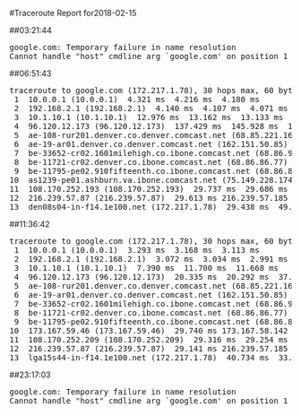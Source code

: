 #Traceroute Report for2018-02-15

##03:21:44

<p><pre><samp>google.com: Temporary failure in name resolution
Cannot handle "host" cmdline arg `google.com' on position 1 (argc 1)</samp></pre></p>

##06:51:43

<p><pre><samp>traceroute to google.com (172.217.1.78), 30 hops max, 60 byte packets
 1  10.0.0.1 (10.0.0.1)  4.321 ms  4.216 ms  4.180 ms
 2  192.168.2.1 (192.168.2.1)  4.140 ms  4.107 ms  4.071 ms
 3  10.1.10.1 (10.1.10.1)  12.976 ms  13.162 ms  13.133 ms
 4  96.120.12.173 (96.120.12.173)  137.429 ms  145.928 ms  145.899 ms
 5  ae-108-rur201.denver.co.denver.comcast.net (68.85.221.161)  150.194 ms  162.237 ms  162.210 ms
 6  ae-19-ar01.denver.co.denver.comcast.net (162.151.50.85)  169.647 ms  156.237 ms  156.122 ms
 7  be-33652-cr02.1601milehigh.co.ibone.comcast.net (68.86.92.121)  147.392 ms  147.346 ms  147.320 ms
 8  be-11721-cr02.denver.co.ibone.comcast.net (68.86.86.77)  147.296 ms  138.726 ms  138.633 ms
 9  be-11795-pe02.910fifteenth.co.ibone.comcast.net (68.86.83.6)  158.312 ms  77.942 ms  30.011 ms
10  as1239-pe01.ashburn.va.ibone.comcast.net (75.149.228.174)  28.573 ms 173.167.59.46 (173.167.59.46)  29.817 ms  29.781 ms
11  108.170.252.193 (108.170.252.193)  29.737 ms  29.686 ms 108.170.252.209 (108.170.252.209)  29.655 ms
12  216.239.57.87 (216.239.57.87)  29.613 ms 216.239.57.185 (216.239.57.185)  29.764 ms  29.724 ms
13  den08s04-in-f14.1e100.net (172.217.1.78)  29.438 ms  49.128 ms  49.070 ms</samp></pre></p>

##11:36:42

<p><pre><samp>traceroute to google.com (172.217.1.78), 30 hops max, 60 byte packets
 1  10.0.0.1 (10.0.0.1)  3.293 ms  3.168 ms  3.113 ms
 2  192.168.2.1 (192.168.2.1)  3.072 ms  3.034 ms  2.991 ms
 3  10.1.10.1 (10.1.10.1)  7.390 ms  11.700 ms  11.668 ms
 4  96.120.12.173 (96.120.12.173)  20.335 ms  20.292 ms  37.471 ms
 5  ae-108-rur201.denver.co.denver.comcast.net (68.85.221.161)  37.083 ms  37.059 ms  37.007 ms
 6  ae-19-ar01.denver.co.denver.comcast.net (162.151.50.85)  37.299 ms  21.184 ms  25.559 ms
 7  be-33652-cr02.1601milehigh.co.ibone.comcast.net (68.86.92.121)  25.518 ms  25.481 ms  25.426 ms
 8  be-11721-cr02.denver.co.ibone.comcast.net (68.86.86.77)  43.724 ms  39.806 ms  39.711 ms
 9  be-11795-pe02.910fifteenth.co.ibone.comcast.net (68.86.83.6)  39.655 ms  20.455 ms  24.727 ms
10  173.167.59.46 (173.167.59.46)  29.740 ms 173.167.58.142 (173.167.58.142)  29.484 ms as1239-pe01.ashburn.va.ibone.comcast.net (75.149.228.174)  29.388 ms
11  108.170.252.209 (108.170.252.209)  29.316 ms  29.254 ms  29.197 ms
12  216.239.57.87 (216.239.57.87)  29.141 ms 216.239.57.185 (216.239.57.185)  29.078 ms 216.239.57.87 (216.239.57.87)  29.016 ms
13  lga15s44-in-f14.1e100.net (172.217.1.78)  40.734 ms  33.226 ms  40.606 ms</samp></pre></p>

##23:17:03

<p><pre><samp>google.com: Temporary failure in name resolution
Cannot handle "host" cmdline arg `google.com' on position 1 (argc 1)</samp></pre></p>

